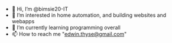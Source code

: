 - 👋 Hi, I’m @bimsie20-IT
- 👀 I’m interested in home automation, and building websites and webapps
- 🌱 I’m currently learning programming overall
- 📫 How to reach me "edwin.thyse@gmail.com"

<!---
bimsie20-IT/bimsie20-IT is a ✨ special ✨ repository because its `README.md` (this file) appears on your GitHub profile.
You can click the Preview link to take a look at your changes.
--->
